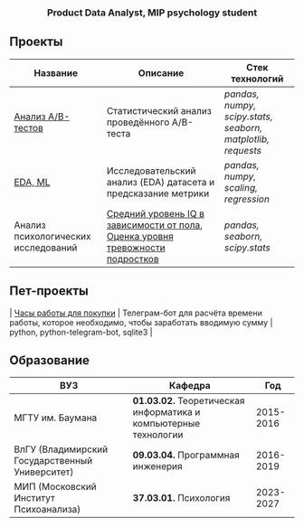 <h3 align="center">Product Data Analyst, MIP psychology student</h3>

## Проекты
| Название                            | Описание                                                       | Стек технологий                                             |
|-------------------------------------|----------------------------------------------------------------|-------------------------------------------------------------|
| [Анализ A/B-тестов](https://github.com/shvartzdev/pet-projects/blob/main/AB-tests-business/AB-tests-requested.ipynb)                   | Статистический анализ проведённого A/B-теста                   | *pandas, numpy, scipy.stats, seaborn, matplotlib, requests* |
| [EDA, ML](https://github.com/shvartzdev/pet-projects/blob/main/ML-cases/hr_model.ipynb)                             | Исследовательский анализ (EDA) датасета и предсказание метрики | *pandas, numpy, scaling, regression*                        |
| Анализ психологических исследований | [Средний уровень IQ в зависимости от пола](https://github.com/shvartzdev/pet-projects/blob/main/AB-tests-psycho/EDA-N290.ipynb), [Оценка уровня тревожности подростков](https://github.com/shvartzdev/pet-projects/blob/main/AB-tests-psycho/AB-psycho-tests.ipynb) | *pandas, seaborn, scipy.stats*                       |

## Пет-проекты
| [Часы работы для покупки](https://github.com/shvartzdev/buyfreak) | Телеграм-бот для расчёта времени работы, которое необходимо, чтобы заработать вводимую сумму | python, python-telegram-bot, sqlite3 |



## Образование

| ВУЗ                                             | Кафедра                                                           | Год       |
|-------------------------------------------------|-------------------------------------------------------------------|-----------|
| МГТУ им. Баумана                                | **01.03.02.** Теоретическая информатика и компьютерные технологии | 2015-2016 |
| ВлГУ (Владимирский Государственный Университет) | **09.03.04.** Программная инженерия                               | 2016-2019 |
| МИП (Московский Институт Психоанализа)          | **37.03.01.** Психология                                          | 2023-2027 |
